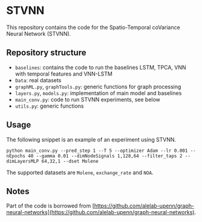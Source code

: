 # STVNN

This repository contains the code for the Spatio-Temporal coVariance Neural Network (STVNN). 

## Repository structure
- `baselines`: contains the code to run the baselines LSTM, TPCA, VNN with temporal features and VNN-LSTM
- `Data`: real datasets
- `graphML.py`, `graphTools.py`: generic functions for graph processing
- `layers.py`, `models.py`: implementation of main model and baselines
- `main_conv.py`: code to run STVNN experiments, see below
- `utils.py`: generic functions

## Usage
The following snippet is an example of an experiment using STVNN.
```
python main_conv.py --pred_step 1 --T 5 --optimizer Adam --lr 0.001 --nEpochs 40 --gamma 0.01 --dimNodeSignals 1,128,64 --filter_taps 2 --dimLayersMLP 64,32,1 --dset Molene
```
The supported datasets are `Molene`, `exchange_rate` and `NOA`.

## Notes

Part of the code is borrowed from [https://github.com/alelab-upenn/graph-neural-networks](https://github.com/alelab-upenn/graph-neural-networks).